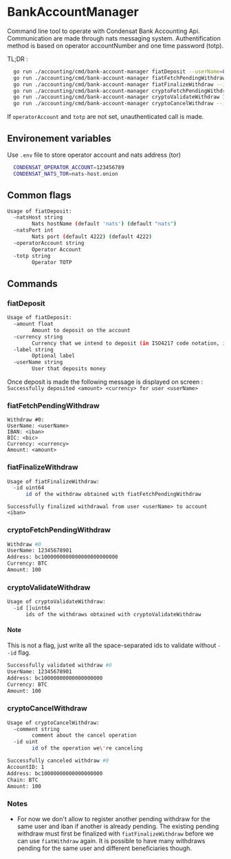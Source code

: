 # BankAccountManager

Command line tool to operate with Condensat Bank Accounting Api.
Communication are made through nats messaging system.
Authentification method is based on operator accountNumber and one time password (totp).

TL;DR :

```bash
  go run ./accounting/cmd/bank-account-manager fiatDeposit --userName=8868029921 --amount=200 --currency=EUR
  go run ./accounting/cmd/bank-account-manager fiatFetchPendingWithdraw
  go run ./accounting/cmd/bank-account-manager fiatFinalizeWithdraw --id 1
  go run ./accounting/cmd/bank-account-manager cryptoFetchPendingWithdraw
  go run ./accounting/cmd/bank-account-manager cryptoValidateWithdraw 1 2 3 4
  go run ./accounting/cmd/bank-account-manager cryptoCancelWithdraw --id 1
```

If `operatorAccount` and `totp` are not set, unauthenticated call is made.

## Environement variables

Use `.env` file to store operator account and nats address (tor)

```bash
  CONDENSAT_OPERATOR_ACCOUNT=123456789
  CONDENSAT_NATS_TOR=nats-host.onion
```

## Common flags

```bash
Usage of fiatDeposit:
  -natsHost string
        Nats hostName (default 'nats') (default "nats")
  -natsPort int
        Nats port (default 4222) (default 4222)
  -operatorAccount string
        Operator Account
  -totp string
        Operator TOTP
```

## Commands

### fiatDeposit

```bash
Usage of fiatDeposit:
  -amount float
        Amount to deposit on the account
  -currency string
        Currency that we intend to deposit (in ISO4217 code notation, ie. EUR)
  -label string
        Optional label
  -userName string
        User that deposits money
```
Once deposit is made the following message is displayed on screen :
`Successfully deposited <amount> <currency> for user <userName>`

### fiatFetchPendingWithdraw

```
Withdraw #0: 
UserName: <userName>
IBAN: <iban>
BIC: <bic>
Currency: <currency>
Amount: <amount>
```

### fiatFinalizeWithdraw

```bash
Usage of fiatFinalizeWithdraw:
  -id uint64
      id of the withdraw obtained with fiatFetchPendingWithdraw
```

`Successfully finalized withdrawal from user <userName> to account <iban>`

### cryptoFetchPendingWithdraw

```bash
Withdraw #0
UserName: 12345678901
Address: bc1000000000000000000000000
Currency: BTC 
Amount: 100
```

### cryptoValidateWithdraw

```bash
Usage of cryptoValidateWithdraw:
  -id []uint64
      ids of the withdraws obtained with cryptoValidateWithdraw
```

#### Note
This is not a flag, just write all the space-separated ids to validate without `--id` flag.

```bash
Successfully validated withdraw #0
UserName: 12345678901
Address: bc10000000000000000000
Currency: BTC
Amount: 100
```

### cryptoCancelWithdraw

```bash
Usage of cryptoCancelWithdraw:
  -comment string
        comment about the cancel operation
  -id uint
        id of the operation we\'re canceling
```

```bash
Successfully canceled withdraw #0
AccountID: 1 
Address: bc10000000000000000000
Chain: BTC
Amount: 100
```

### Notes

* For now we don't allow to register another pending withdraw for the same user and iban if another is already pending. The existing pending withdraw must first be finalized with `fiatFinalizeWithdraw` before we can use `fiatWithdraw` again. It is possible to have many withdraws pending for the same user and different beneficiaries though.
